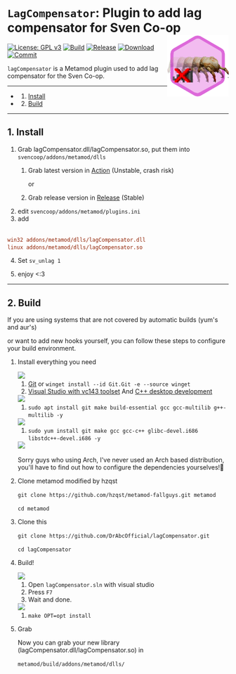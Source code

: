 # `LagCompensator`: Plugin to add lag compensator for Sven Co-op <img align="right" src="./img/logo.png" width="140" height="140" alt="LagCompensator" />

[![License: GPL v3](https://img.shields.io/github/license/DrAbcOfficial/lagcompensator)](https://www.gnu.org/licenses/gpl-3.0)
[![Build](https://img.shields.io/github/workflow/status/DrAbcOfficial/lagcompensator/Build)](https://github.com/DrAbcOfficial/lagcompensator/actions)
[![Release](https://img.shields.io/github/v/release/DrAbcOfficial/lagcompensator)](https://github.com/DrAbcOfficial/lagcompensator/releases)
[![Download](https://img.shields.io/github/downloads/DrAbcOfficial/lagcompensator/total)](https://github.com/DrAbcOfficial/lagcompensator/releases)
[![Commit](https://img.shields.io/github/last-commit/DrAbcOfficial/lagcompensator)](https://github.com/DrAbcOfficial/lagcompensator)

`lagCompensator` is a Metamod plugin used to add lag compensator for the Sven Co-op.

---

<!-- vscode-markdown-toc -->
* 1. [Install](#Install)
* 2. [Build](#Build)
<!-- vscode-markdown-toc-config
	numbering=true
	autoSave=true
	/vscode-markdown-toc-config -->
<!-- /vscode-markdown-toc -->

---

##  1. <a name='Install'></a>Install

1. Grab lagCompensator.dll/lagCompensator.so, put them into `svencoop/addons/metamod/dlls`
   1.  Grab latest version in [Action](https://github.com/DrAbcOfficial/lagCompensator/actions/workflows/build.yml) (Unstable, crash risk)
		
		or

   2.  Grab release version in [Release](https://github.com/DrAbcOfficial/lagCompensator/releases) (Stable)
2. edit `svencoop/addons/metamod/plugins.ini`
3. add 

``` ini

win32 addons/metamod/dlls/lagCompensator.dll
linux addons/metamod/dlls/lagCompensator.so

```

4. Set `sv_unlag 1`

5. enjoy  <:3

---

##  2. <a name='Build'></a>Build

If you are using systems that are not covered by automatic builds (yum's and aur's) 

or want to add new hooks yourself, you can follow these steps to configure your build environment.

1. Install everything you need
   
	<img src="https://img.shields.io/badge/Windows-0078D6?style=for-the-badge&logo=windows&logoColor=white"/>

	1. [Git](https://git-scm.com/download/win) or `winget install --id Git.Git -e --source winget`
	2. [Visual Studio with vc143 toolset](https://visualstudio.microsoft.com/) And [C++ desktop development](https://learn.microsoft.com/en-us/cpp/ide/using-the-visual-studio-ide-for-cpp-desktop-development?view=msvc-170)

	<img src="https://img.shields.io/badge/Debian-A81D33?style=for-the-badge&logo=debian&logoColor=white"/>

	1. `sudo apt install git make build-essential gcc gcc-multilib g++-multilib -y`

	<img src="https://img.shields.io/badge/Fedora-294172?style=for-the-badge&logo=fedora&logoColor=white"/>

	1. `sudo yum install git make gcc gcc-c++ glibc-devel.i686 libstdc++-devel.i686 -y`

	<img src="https://img.shields.io/badge/Arch_Linux-1793D1?style=for-the-badge&logo=arch-linux&logoColor=white"/>

	Sorry guys who using Arch, I've never used an Arch based distribution, you'll have to find out how to configure the dependencies yourselves!🙂

2. Clone metamod modified by hzqst
   
   `git clone https://github.com/hzqst/metamod-fallguys.git metamod`

   `cd metamod`

3. Clone this

	`git clone https://github.com/DrAbcOfficial/lagCompensator.git`

	`cd lagCompensator`

4. Build!

	<img src="https://img.shields.io/badge/Windows-0078D6?style=for-the-badge&logo=windows&logoColor=white"/>

	1. Open `lagCompensator.sln` with visual studio
	2. Press `F7`
	3. Wait and done.

	<img src="https://img.shields.io/badge/Linux-FCC624?style=for-the-badge&logo=linux&logoColor=black"/>

	1. `make OPT=opt install`
   
6. Grab
	
	Now you can grab your new library (lagCompensator.dll/lagCompensator.so) in 
	
	`metamod/build/addons/metamod/dlls/`